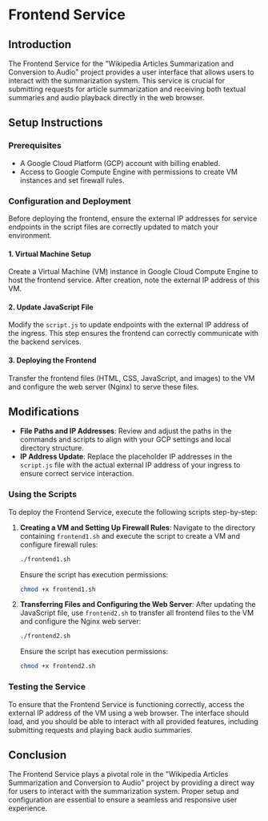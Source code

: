 # Frontend Service

## Introduction
The Frontend Service for the "Wikipedia Articles Summarization and Conversion to Audio" project provides a user interface that allows users to interact with the summarization system. This service is crucial for submitting requests for article summarization and receiving both textual summaries and audio playback directly in the web browser.

## Setup Instructions

### Prerequisites
- A Google Cloud Platform (GCP) account with billing enabled.
- Access to Google Compute Engine with permissions to create VM instances and set firewall rules.

### Configuration and Deployment
Before deploying the frontend, ensure the external IP addresses for service endpoints in the script files are correctly updated to match your environment.

#### 1. Virtual Machine Setup
Create a Virtual Machine (VM) instance in Google Cloud Compute Engine to host the frontend service. After creation, note the external IP address of this VM.

#### 2. Update JavaScript File
Modify the `script.js` to update endpoints with the external IP address of the ingress. This step ensures the frontend can correctly communicate with the backend services.

#### 3. Deploying the Frontend
Transfer the frontend files (HTML, CSS, JavaScript, and images) to the VM and configure the web server (Nginx) to serve these files.

## Modifications
- **File Paths and IP Addresses**: Review and adjust the paths in the commands and scripts to align with your GCP settings and local directory structure.
- **IP Address Update**: Replace the placeholder IP addresses in the `script.js` file with the actual external IP address of your ingress to ensure correct service interaction.

### Using the Scripts
To deploy the Frontend Service, execute the following scripts step-by-step:

1. **Creating a VM and Setting Up Firewall Rules**:
   Navigate to the directory containing `frontend1.sh` and execute the script to create a VM and configure firewall rules:
   ```bash
   ./frontend1.sh
   ```
   Ensure the script has execution permissions:
   ```bash
   chmod +x frontend1.sh
   ```

2. **Transferring Files and Configuring the Web Server**:
   After updating the JavaScript file, use `frontend2.sh` to transfer all frontend files to the VM and configure the Nginx web server:
   ```bash
   ./frontend2.sh
   ```
   Ensure the script has execution permissions:
   ```bash
   chmod +x frontend2.sh
   ```

### Testing the Service
To ensure that the Frontend Service is functioning correctly, access the external IP address of the VM using a web browser. The interface should load, and you should be able to interact with all provided features, including submitting requests and playing back audio summaries.

## Conclusion
The Frontend Service plays a pivotal role in the "Wikipedia Articles Summarization and Conversion to Audio" project by providing a direct way for users to interact with the summarization system. Proper setup and configuration are essential to ensure a seamless and responsive user experience.
